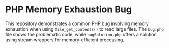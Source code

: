 # PHP Memory Exhaustion Bug
This repository demonstrates a common PHP bug involving memory exhaustion when using `file_get_contents()` to read large files.  The `bug.php` file shows the problematic code, while `bugSolution.php` offers a solution using stream wrappers for memory-efficient processing.